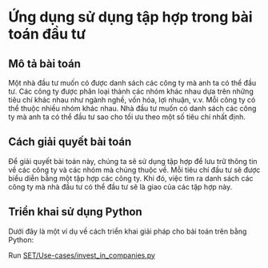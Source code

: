 # Ứng dụng sử dụng tập hợp trong bài toán đầu tư

## Mô tả bài toán
Một nhà đầu tư muốn có được danh sách các công ty mà anh ta có thể đầu tư. Các công ty được phân loại thành các nhóm khác nhau dựa trên những tiêu chí khác nhau như ngành nghề, vốn hóa, lợi nhuận, v.v. Mỗi công ty có thể thuộc nhiều nhóm khác nhau. Nhà đầu tư muốn có danh sách các công ty mà anh ta có thể đầu tư sao cho tối ưu theo một số tiêu chí nhất định.

## Cách giải quyết bài toán
Để giải quyết bài toán này, chúng ta sẽ sử dụng tập hợp để lưu trữ thông tin về các công ty và các nhóm mà chúng thuộc về. Mỗi tiêu chí đầu tư sẽ được biểu diễn bằng một tập hợp các công ty. Khi đó, việc tìm ra danh sách các công ty mà nhà đầu tư có thể đầu tư sẽ là giao của các tập hợp này.

## Triển khai sử dụng Python
Dưới đây là một ví dụ về cách triển khai giải pháp cho bài toán trên bằng Python:

Run [SET/Use-cases/invest_in_companies.py](invest_in_companies.py)


